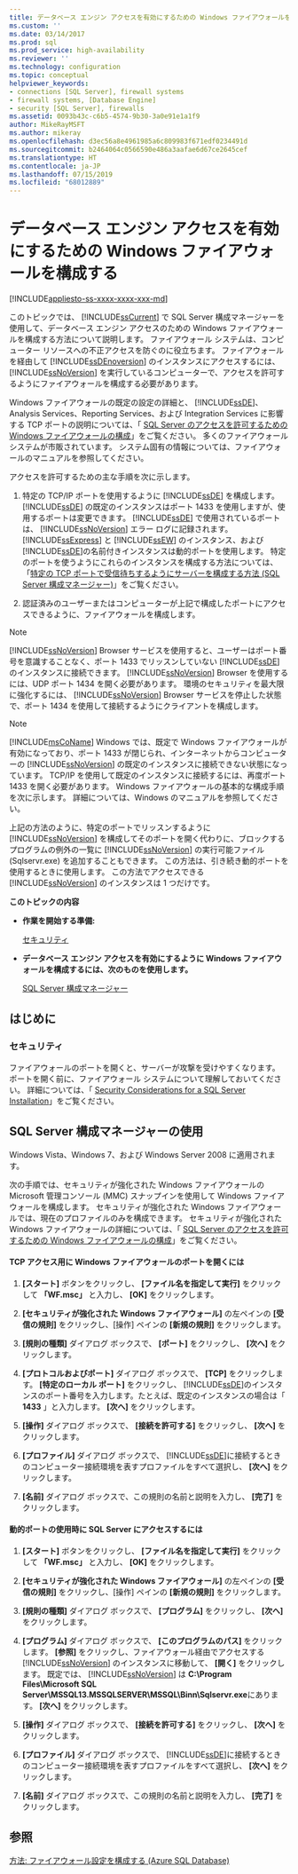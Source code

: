 ```yaml
---
title: データベース エンジン アクセスを有効にするための Windows ファイアウォールを構成する | Microsoft Docs
ms.custom: ''
ms.date: 03/14/2017
ms.prod: sql
ms.prod_service: high-availability
ms.reviewer: ''
ms.technology: configuration
ms.topic: conceptual
helpviewer_keywords:
- connections [SQL Server], firewall systems
- firewall systems, [Database Engine]
- security [SQL Server], firewalls
ms.assetid: 0093b43c-c6b5-4574-9b30-3a0e91e1a1f9
author: MikeRayMSFT
ms.author: mikeray
ms.openlocfilehash: d3ec56a8e4961985a6c809983f671edf0234491d
ms.sourcegitcommit: b2464064c0566590e486a3aafae6d67ce2645cef
ms.translationtype: HT
ms.contentlocale: ja-JP
ms.lasthandoff: 07/15/2019
ms.locfileid: "68012889"
---
```

# <a name="configure-a-windows-firewall-for-database-engine-access"></a>データベース エンジン アクセスを有効にするための Windows ファイアウォールを構成する
[!INCLUDE[appliesto-ss-xxxx-xxxx-xxx-md](../../includes/appliesto-ss-xxxx-xxxx-xxx-md.md)]


  このトピックでは、 [!INCLUDE[ssCurrent](../../includes/sscurrent-md.md)] で SQL Server 構成マネージャーを使用して、データベース エンジン アクセスのための Windows ファイアウォールを構成する方法について説明します。 ファイアウォール システムは、コンピューター リソースへの不正アクセスを防ぐのに役立ちます。 ファイアウォールを経由して [!INCLUDE[ssDEnoversion](../../includes/ssdenoversion-md.md)] のインスタンスにアクセスするには、 [!INCLUDE[ssNoVersion](../../includes/ssnoversion-md.md)] を実行しているコンピューターで、アクセスを許可するようにファイアウォールを構成する必要があります。  
  
 Windows ファイアウォールの既定の設定の詳細と、 [!INCLUDE[ssDE](../../includes/ssde-md.md)]、Analysis Services、Reporting Services、および Integration Services に影響する TCP ポートの説明については、「 [SQL Server のアクセスを許可するための Windows ファイアウォールの構成](../../sql-server/install/configure-the-windows-firewall-to-allow-sql-server-access.md)」をご覧ください。 多くのファイアウォール システムが市販されています。 システム固有の情報については、ファイアウォールのマニュアルを参照してください。  
  
 アクセスを許可するための主な手順を次に示します。  
  
1.  特定の TCP/IP ポートを使用するように [!INCLUDE[ssDE](../../includes/ssde-md.md)] を構成します。 [!INCLUDE[ssDE](../../includes/ssde-md.md)] の既定のインスタンスはポート 1433 を使用しますが、使用するポートは変更できます。 [!INCLUDE[ssDE](../../includes/ssde-md.md)] で使用されているポートは、 [!INCLUDE[ssNoVersion](../../includes/ssnoversion-md.md)] エラー ログに記録されます。 [!INCLUDE[ssExpress](../../includes/ssexpress-md.md)] と [!INCLUDE[ssEW](../../includes/ssew-md.md)] のインスタンス、および[!INCLUDE[ssDE](../../includes/ssde-md.md)]の名前付きインスタンスは動的ポートを使用します。 特定のポートを使うようにこれらのインスタンスを構成する方法については、「[特定の TCP ポートで受信待ちするようにサーバーを構成する方法 &#40;SQL Server 構成マネージャー&#41;](../../database-engine/configure-windows/configure-a-server-to-listen-on-a-specific-tcp-port.md)」をご覧ください。  
  
2.  認証済みのユーザーまたはコンピューターが上記で構成したポートにアクセスできるように、ファイアウォールを構成します。  
  
> [!NOTE]  
>  [!INCLUDE[ssNoVersion](../../includes/ssnoversion-md.md)] Browser サービスを使用すると、ユーザーはポート番号を意識することなく、ポート 1433 でリッスンしていない [!INCLUDE[ssDE](../../includes/ssde-md.md)] のインスタンスに接続できます。 [!INCLUDE[ssNoVersion](../../includes/ssnoversion-md.md)] Browser を使用するには、UDP ポート 1434 を開く必要があります。 環境のセキュリティを最大限に強化するには、 [!INCLUDE[ssNoVersion](../../includes/ssnoversion-md.md)] Browser サービスを停止した状態で、ポート 1434 を使用して接続するようにクライアントを構成します。  
  
> [!NOTE]  
>  [!INCLUDE[msCoName](../../includes/msconame-md.md)] Windows では、既定で Windows ファイアウォールが有効になっており、ポート 1433 が閉じられ、インターネットからコンピューターの [!INCLUDE[ssNoVersion](../../includes/ssnoversion-md.md)] の既定のインスタンスに接続できない状態になっています。 TCP/IP を使用して既定のインスタンスに接続するには、再度ポート 1433 を開く必要があります。 Windows ファイアウォールの基本的な構成手順を次に示します。 詳細については、Windows のマニュアルを参照してください。  
  
 上記の方法のように、特定のポートでリッスンするように [!INCLUDE[ssNoVersion](../../includes/ssnoversion-md.md)] を構成してそのポートを開く代わりに、ブロックするプログラムの例外の一覧に [!INCLUDE[ssNoVersion](../../includes/ssnoversion-md.md)] の実行可能ファイル (Sqlservr.exe) を追加することもできます。 この方法は、引き続き動的ポートを使用するときに使用します。 この方法でアクセスできる [!INCLUDE[ssNoVersion](../../includes/ssnoversion-md.md)] のインスタンスは 1 つだけです。  
  
 **このトピックの内容**  
  
-   **作業を開始する準備:**  
  
     [セキュリティ](#Security)  
  
-   **データベース エンジン アクセスを有効にするように Windows ファイアウォールを構成するには、次のものを使用します。**  
  
     [SQL Server 構成マネージャー](#SSMSProcedure)  
  
## <a name="before-you-begin"></a>はじめに  
  
###  <a name="Security"></a> セキュリティ  
 ファイアウォールのポートを開くと、サーバーが攻撃を受けやすくなります。 ポートを開く前に、ファイアウォール システムについて理解しておいてください。 詳細については、「 [Security Considerations for a SQL Server Installation](../../sql-server/install/security-considerations-for-a-sql-server-installation.md)」をご覧ください。  
  
##  <a name="SSMSProcedure"></a> SQL Server 構成マネージャーの使用  
 Windows Vista、Windows 7、および Windows Server 2008 に適用されます。  
  
 次の手順では、セキュリティが強化された Windows ファイアウォールの Microsoft 管理コンソール (MMC) スナップインを使用して Windows ファイアウォールを構成します。 セキュリティが強化された Windows ファイアウォールでは、現在のプロファイルのみを構成できます。 セキュリティが強化された Windows ファイアウォールの詳細については、「 [SQL Server のアクセスを許可するための Windows ファイアウォールの構成](../../sql-server/install/configure-the-windows-firewall-to-allow-sql-server-access.md)」をご覧ください。  
  
#### <a name="to-open-a-port-in-the-windows-firewall-for-tcp-access"></a>TCP アクセス用に Windows ファイアウォールのポートを開くには  
  
1.  **[スタート]** ボタンをクリックし、 **[ファイル名を指定して実行]** をクリックして **「WF.msc」** と入力し、 **[OK]** をクリックします。  
  
2.  **[セキュリティが強化された Windows ファイアウォール]** の左ペインの **[受信の規則]** をクリックし、[操作] ペインの **[新規の規則]** をクリックします。  
  
3.  **[規則の種類]** ダイアログ ボックスで、 **[ポート]** をクリックし、 **[次へ]** をクリックします。  
  
4.  **[プロトコルおよびポート]** ダイアログ ボックスで、 **[TCP]** をクリックします。 **[特定のローカル ポート]** をクリックし、 [!INCLUDE[ssDE](../../includes/ssde-md.md)]のインスタンスのポート番号を入力します。たとえば、既定のインスタンスの場合は「 **1433** 」と入力します。 **[次へ]** をクリックします。  
  
5.  **[操作]** ダイアログ ボックスで、 **[接続を許可する]** をクリックし、 **[次へ]** をクリックします。  
  
6.  **[プロファイル]** ダイアログ ボックスで、 [!INCLUDE[ssDE](../../includes/ssde-md.md)]に接続するときのコンピューター接続環境を表すプロファイルをすべて選択し、 **[次へ]** をクリックします。  
  
7.  **[名前]** ダイアログ ボックスで、この規則の名前と説明を入力し、 **[完了]** をクリックします。  
  
#### <a name="to-open-access-to-sql-server-when-using-dynamic-ports"></a>動的ポートの使用時に SQL Server にアクセスするには  
  
1.  **[スタート]** ボタンをクリックし、 **[ファイル名を指定して実行]** をクリックして **「WF.msc」** と入力し、 **[OK]** をクリックします。  
  
2.  **[セキュリティが強化された Windows ファイアウォール]** の左ペインの **[受信の規則]** をクリックし、[操作] ペインの **[新規の規則]** をクリックします。  
  
3.  **[規則の種類]** ダイアログ ボックスで、 **[プログラム]** をクリックし、 **[次へ]** をクリックします。  
  
4.  **[プログラム]** ダイアログ ボックスで、 **[このプログラムのパス]** をクリックします。 **[参照]** をクリックし、ファイアウォール経由でアクセスする [!INCLUDE[ssNoVersion](../../includes/ssnoversion-md.md)] のインスタンスに移動して、 **[開く]** をクリックします。 既定では、 [!INCLUDE[ssNoVersion](../../includes/ssnoversion-md.md)] は **C:\Program Files\Microsoft SQL Server\MSSQL13.MSSQLSERVER\MSSQL\Binn\Sqlservr.exe**にあります。 **[次へ]** をクリックします。  
  
5.  **[操作]** ダイアログ ボックスで、 **[接続を許可する]** をクリックし、 **[次へ]** をクリックします。  
  
6.  **[プロファイル]** ダイアログ ボックスで、 [!INCLUDE[ssDE](../../includes/ssde-md.md)]に接続するときのコンピューター接続環境を表すプロファイルをすべて選択し、 **[次へ]** をクリックします。  
  
7.  **[名前]** ダイアログ ボックスで、この規則の名前と説明を入力し、 **[完了]** をクリックします。  
  
## <a name="see-also"></a>参照  
 [方法: ファイアウォール設定を構成する (Azure SQL Database)](https://azure.microsoft.com/documentation/articles/sql-database-configure-firewall-settings/)  
  
  
